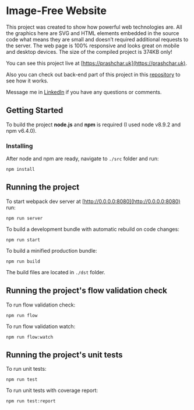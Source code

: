 # Image-Free Website
This project was created to show how powerful web technologies are. All the
graphics here are SVG and HTML elements embedded in the source code what
means they are small and doesn’t required additional requests to the server.
The web page is 100% responsive and looks great on mobile and desktop devices.
The size of the compiled project is 374KB only!

You can see this project live at [https://prashchar.uk](https://prashchar.uk).

Also you can check out back-end part of this project in this
[repository](https://github.com/monext/image-free-website-server)
to see how it works.

Message me in [LinkedIn](https://www.linkedin.com/in/prashcharuk) if you have any questions or comments.

## Getting Started

To build the project **node.js** and **npm** is required (I used node v8.9.2 and npm v6.4.0).
### Installing

After node and npm are ready, navigate to ```./src``` folder and run:

```
npm install
```

## Running the project

To start webpack dev server at [http://0.0.0.0:8080](http://0.0.0.0:8080) run:

```
npm run server
```

To build a development bundle with automatic rebuild on code changes:

```
npm run start
```

To build a minified production bundle:

```
npm run build
```

The build files are located in ```./dst``` folder.

## Running the project's flow validation check

To run flow validation check:

```
npm run flow
```

To run flow validation watch:

```
npm run flow:watch
```

## Running the project's unit tests

To run unit tests:

```
npm run test
```

To run unit tests with coverage report:

```
npm run test:report
```